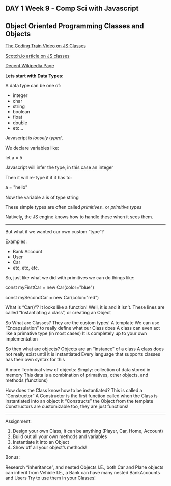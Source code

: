 DAY 1
Week 9 - Comp Sci with Javascript
---------------------------------------

Object Oriented Programming
Classes and Objects
---------------------------------------

[The Coding Train Video on JS Classes](https://www.youtube.com/watch?v=T-HGdc8L-7w)

[Scotch.io article on JS classes](https://scotch.io/tutorials/better-javascript-with-es6-pt-ii-a-deep-dive-into-classes)

[Decent Wikipedia Page](https://en.wikipedia.org/wiki/Object_(computer_science))

**Lets start with Data Types:**

A data type can be one of:

* integer
* char
* string
* boolean
* float
* double
* etc...

Javascript is _loosely typed_,

We declare variables like:

let a = 5

Javascript will infer the type, in this case an integer

Then it will re-type it if it has to:

a = "hello"

Now the variable a is of type string

These simple types are often called _primitives__ or _primitive types_

Natively, the JS engine knows how to handle these when it sees them.

---------------------------------------

But what if we wanted our own custom “type”?

Examples:

* Bank Account
* User
* Car
* etc, etc, etc.

So, just like what we did with primitives we can do things like:

const myFirstCar = new Car(color="blue")

const mySecondCar = new Car(color="red")

What is “Car()“? It looks like a function!
Well, it is and it isn’t.
These lines are called “Instantiating a class”, or creating an Object


So What are Classes?
They are the custom types!
A template
We can use “Encapsulation” to really define what our Class does
A class can even act like a primative type (in most cases)
It is completely up to your own implementation


So then what are objects?
Objects are an “instance” of a class
A class does not really exist until it is instantiated
Every language that supports classes has their own syntax for this


A more Technical view of objects:
Simply: collection of data stored in memory
This data is a combination of primatives, other objects, and methods (functions)


How does the Class know how to be instantiated?
This is called a “Constructor”
A Constructor is the first function called when the Class is instantiated into an object
It “Constructs” the Object from the template
Constructors are customizable too, they are just functions!

---------------------------------------

Assignment:

1. Design your own Class, it can be anything (Player, Car, Home, Account)
2. Build out all your own methods and variables
3. Instantiate it into an Object
4. Show off all your object’s methods!

Bonus:

Research “inheritance”, and nested Objects
I.E., both Car and Plane objects can inherit from Vehicle
I.E., a Bank can have many nested BankAccounts and Users
Try to use them in your Classes!